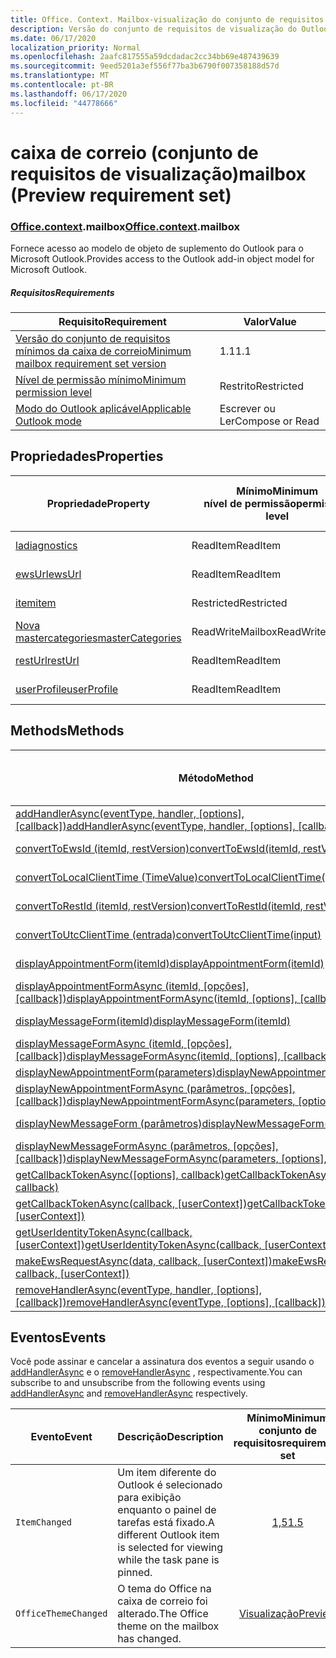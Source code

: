 ```yaml
---
title: Office. Context. Mailbox-visualização do conjunto de requisitos
description: Versão do conjunto de requisitos de visualização do Outlook Mailbox API do modelo de objeto de caixa de correio.
ms.date: 06/17/2020
localization_priority: Normal
ms.openlocfilehash: 2aafc817555a59dcdadac2cc34bb69e487439639
ms.sourcegitcommit: 9eed5201a3ef556f77ba3b6790f007358188d57d
ms.translationtype: MT
ms.contentlocale: pt-BR
ms.lasthandoff: 06/17/2020
ms.locfileid: "44778666"
---
```

# <a name="mailbox-preview-requirement-set"></a><span data-ttu-id="84aa1-103">caixa de correio (conjunto de requisitos de visualização)</span><span class="sxs-lookup"><span data-stu-id="84aa1-103">mailbox (Preview requirement set)</span></span>

### <a name="officecontextmailbox"></a><span data-ttu-id="84aa1-104">[Office](office.md)[.context](office.context.md).mailbox</span><span class="sxs-lookup"><span data-stu-id="84aa1-104">[Office](office.md)[.context](office.context.md).mailbox</span></span>

<span data-ttu-id="84aa1-105">Fornece acesso ao modelo de objeto de suplemento do Outlook para o Microsoft Outlook.</span><span class="sxs-lookup"><span data-stu-id="84aa1-105">Provides access to the Outlook add-in object model for Microsoft Outlook.</span></span>

##### <a name="requirements"></a><span data-ttu-id="84aa1-106">Requisitos</span><span class="sxs-lookup"><span data-stu-id="84aa1-106">Requirements</span></span>

|<span data-ttu-id="84aa1-107">Requisito</span><span class="sxs-lookup"><span data-stu-id="84aa1-107">Requirement</span></span>| <span data-ttu-id="84aa1-108">Valor</span><span class="sxs-lookup"><span data-stu-id="84aa1-108">Value</span></span>|
|---|---|
|[<span data-ttu-id="84aa1-109">Versão do conjunto de requisitos mínimos da caixa de correio</span><span class="sxs-lookup"><span data-stu-id="84aa1-109">Minimum mailbox requirement set version</span></span>](../../requirement-sets/outlook-api-requirement-sets.md)| <span data-ttu-id="84aa1-110">1.1</span><span class="sxs-lookup"><span data-stu-id="84aa1-110">1.1</span></span>|
|[<span data-ttu-id="84aa1-111">Nível de permissão mínimo</span><span class="sxs-lookup"><span data-stu-id="84aa1-111">Minimum permission level</span></span>](../../../outlook/understanding-outlook-add-in-permissions.md)| <span data-ttu-id="84aa1-112">Restrito</span><span class="sxs-lookup"><span data-stu-id="84aa1-112">Restricted</span></span>|
|[<span data-ttu-id="84aa1-113">Modo do Outlook aplicável</span><span class="sxs-lookup"><span data-stu-id="84aa1-113">Applicable Outlook mode</span></span>](../../../outlook/outlook-add-ins-overview.md#extension-points)| <span data-ttu-id="84aa1-114">Escrever ou Ler</span><span class="sxs-lookup"><span data-stu-id="84aa1-114">Compose or Read</span></span>|

## <a name="properties"></a><span data-ttu-id="84aa1-115">Propriedades</span><span class="sxs-lookup"><span data-stu-id="84aa1-115">Properties</span></span>

| <span data-ttu-id="84aa1-116">Propriedade</span><span class="sxs-lookup"><span data-stu-id="84aa1-116">Property</span></span> | <span data-ttu-id="84aa1-117">Mínimo</span><span class="sxs-lookup"><span data-stu-id="84aa1-117">Minimum</span></span><br><span data-ttu-id="84aa1-118">nível de permissão</span><span class="sxs-lookup"><span data-stu-id="84aa1-118">permission level</span></span> | <span data-ttu-id="84aa1-119">Modelos</span><span class="sxs-lookup"><span data-stu-id="84aa1-119">Modes</span></span> | <span data-ttu-id="84aa1-120">Tipo de retorno</span><span class="sxs-lookup"><span data-stu-id="84aa1-120">Return type</span></span> | <span data-ttu-id="84aa1-121">Mínimo</span><span class="sxs-lookup"><span data-stu-id="84aa1-121">Minimum</span></span><br><span data-ttu-id="84aa1-122">conjunto de requisitos</span><span class="sxs-lookup"><span data-stu-id="84aa1-122">requirement set</span></span> |
|---|---|---|---|:---:|
| [<span data-ttu-id="84aa1-123">la</span><span class="sxs-lookup"><span data-stu-id="84aa1-123">diagnostics</span></span>](/javascript/api/outlook/office.mailbox?view=outlook-js-preview#diagnostics) | <span data-ttu-id="84aa1-124">ReadItem</span><span class="sxs-lookup"><span data-stu-id="84aa1-124">ReadItem</span></span> | <span data-ttu-id="84aa1-125">Escrever</span><span class="sxs-lookup"><span data-stu-id="84aa1-125">Compose</span></span><br><span data-ttu-id="84aa1-126">Ler</span><span class="sxs-lookup"><span data-stu-id="84aa1-126">Read</span></span> | [<span data-ttu-id="84aa1-127">Diagnostics</span><span class="sxs-lookup"><span data-stu-id="84aa1-127">Diagnostics</span></span>](/javascript/api/outlook/office.diagnostics?view=outlook-js-preview) | [<span data-ttu-id="84aa1-128">1.1</span><span class="sxs-lookup"><span data-stu-id="84aa1-128">1.1</span></span>](../requirement-set-1.1/outlook-requirement-set-1.1.md) |
| [<span data-ttu-id="84aa1-129">ewsUrl</span><span class="sxs-lookup"><span data-stu-id="84aa1-129">ewsUrl</span></span>](/javascript/api/outlook/office.mailbox?view=outlook-js-preview#ewsurl) | <span data-ttu-id="84aa1-130">ReadItem</span><span class="sxs-lookup"><span data-stu-id="84aa1-130">ReadItem</span></span> | <span data-ttu-id="84aa1-131">Escrever</span><span class="sxs-lookup"><span data-stu-id="84aa1-131">Compose</span></span><br><span data-ttu-id="84aa1-132">Ler</span><span class="sxs-lookup"><span data-stu-id="84aa1-132">Read</span></span> | <span data-ttu-id="84aa1-133">String</span><span class="sxs-lookup"><span data-stu-id="84aa1-133">String</span></span> | [<span data-ttu-id="84aa1-134">1.1</span><span class="sxs-lookup"><span data-stu-id="84aa1-134">1.1</span></span>](../requirement-set-1.1/outlook-requirement-set-1.1.md) |
| [<span data-ttu-id="84aa1-135">item</span><span class="sxs-lookup"><span data-stu-id="84aa1-135">item</span></span>](office.context.mailbox.item.md) | <span data-ttu-id="84aa1-136">Restricted</span><span class="sxs-lookup"><span data-stu-id="84aa1-136">Restricted</span></span> | <span data-ttu-id="84aa1-137">Escrever</span><span class="sxs-lookup"><span data-stu-id="84aa1-137">Compose</span></span><br><span data-ttu-id="84aa1-138">Ler</span><span class="sxs-lookup"><span data-stu-id="84aa1-138">Read</span></span> | [<span data-ttu-id="84aa1-139">Item</span><span class="sxs-lookup"><span data-stu-id="84aa1-139">Item</span></span>](/javascript/api/outlook/office.item?view=outlook-js-preview) | [<span data-ttu-id="84aa1-140">1.1</span><span class="sxs-lookup"><span data-stu-id="84aa1-140">1.1</span></span>](../requirement-set-1.1/outlook-requirement-set-1.1.md) |
| [<span data-ttu-id="84aa1-141">Nova mastercategories</span><span class="sxs-lookup"><span data-stu-id="84aa1-141">masterCategories</span></span>](/javascript/api/outlook/office.mailbox?view=outlook-js-preview#mastercategories) | <span data-ttu-id="84aa1-142">ReadWriteMailbox</span><span class="sxs-lookup"><span data-stu-id="84aa1-142">ReadWriteMailbox</span></span> | <span data-ttu-id="84aa1-143">Escrever</span><span class="sxs-lookup"><span data-stu-id="84aa1-143">Compose</span></span><br><span data-ttu-id="84aa1-144">Ler</span><span class="sxs-lookup"><span data-stu-id="84aa1-144">Read</span></span> | [<span data-ttu-id="84aa1-145">MasterCategories</span><span class="sxs-lookup"><span data-stu-id="84aa1-145">MasterCategories</span></span>](/javascript/api/outlook/office.mastercategories?view=outlook-js-preview) | [<span data-ttu-id="84aa1-146">1,8</span><span class="sxs-lookup"><span data-stu-id="84aa1-146">1.8</span></span>](../requirement-set-1.8/outlook-requirement-set-1.8.md) |
| [<span data-ttu-id="84aa1-147">restUrl</span><span class="sxs-lookup"><span data-stu-id="84aa1-147">restUrl</span></span>](/javascript/api/outlook/office.mailbox?view=outlook-js-preview#resturl) | <span data-ttu-id="84aa1-148">ReadItem</span><span class="sxs-lookup"><span data-stu-id="84aa1-148">ReadItem</span></span> | <span data-ttu-id="84aa1-149">Escrever</span><span class="sxs-lookup"><span data-stu-id="84aa1-149">Compose</span></span><br><span data-ttu-id="84aa1-150">Ler</span><span class="sxs-lookup"><span data-stu-id="84aa1-150">Read</span></span> | <span data-ttu-id="84aa1-151">String</span><span class="sxs-lookup"><span data-stu-id="84aa1-151">String</span></span> | [<span data-ttu-id="84aa1-152">1,5</span><span class="sxs-lookup"><span data-stu-id="84aa1-152">1.5</span></span>](../requirement-set-1.5/outlook-requirement-set-1.5.md) |
| [<span data-ttu-id="84aa1-153">userProfile</span><span class="sxs-lookup"><span data-stu-id="84aa1-153">userProfile</span></span>](/javascript/api/outlook/office.mailbox?view=outlook-js-preview#userprofile) | <span data-ttu-id="84aa1-154">ReadItem</span><span class="sxs-lookup"><span data-stu-id="84aa1-154">ReadItem</span></span> | <span data-ttu-id="84aa1-155">Escrever</span><span class="sxs-lookup"><span data-stu-id="84aa1-155">Compose</span></span><br><span data-ttu-id="84aa1-156">Ler</span><span class="sxs-lookup"><span data-stu-id="84aa1-156">Read</span></span> | [<span data-ttu-id="84aa1-157">UserProfile</span><span class="sxs-lookup"><span data-stu-id="84aa1-157">UserProfile</span></span>](/javascript/api/outlook/office.userprofile?view=outlook-js-preview) | [<span data-ttu-id="84aa1-158">1.1</span><span class="sxs-lookup"><span data-stu-id="84aa1-158">1.1</span></span>](../requirement-set-1.1/outlook-requirement-set-1.1.md) |

## <a name="methods"></a><span data-ttu-id="84aa1-159">Methods</span><span class="sxs-lookup"><span data-stu-id="84aa1-159">Methods</span></span>

| <span data-ttu-id="84aa1-160">Método</span><span class="sxs-lookup"><span data-stu-id="84aa1-160">Method</span></span> | <span data-ttu-id="84aa1-161">Mínimo</span><span class="sxs-lookup"><span data-stu-id="84aa1-161">Minimum</span></span><br><span data-ttu-id="84aa1-162">nível de permissão</span><span class="sxs-lookup"><span data-stu-id="84aa1-162">permission level</span></span> | <span data-ttu-id="84aa1-163">Modelos</span><span class="sxs-lookup"><span data-stu-id="84aa1-163">Modes</span></span> | <span data-ttu-id="84aa1-164">Mínimo</span><span class="sxs-lookup"><span data-stu-id="84aa1-164">Minimum</span></span><br><span data-ttu-id="84aa1-165">conjunto de requisitos</span><span class="sxs-lookup"><span data-stu-id="84aa1-165">requirement set</span></span> |
|---|---|---|:---:|
| <span data-ttu-id="84aa1-166">[addHandlerAsync(eventType, handler, [options], [callback])](/javascript/api/outlook/office.mailbox?view=outlook-js-preview#addhandlerasync-eventtype--handler--options--callback-)</span><span class="sxs-lookup"><span data-stu-id="84aa1-166">[addHandlerAsync(eventType, handler, [options], [callback])](/javascript/api/outlook/office.mailbox?view=outlook-js-preview#addhandlerasync-eventtype--handler--options--callback-)</span></span> | <span data-ttu-id="84aa1-167">ReadItem</span><span class="sxs-lookup"><span data-stu-id="84aa1-167">ReadItem</span></span> | <span data-ttu-id="84aa1-168">Escrever</span><span class="sxs-lookup"><span data-stu-id="84aa1-168">Compose</span></span><br><span data-ttu-id="84aa1-169">Ler</span><span class="sxs-lookup"><span data-stu-id="84aa1-169">Read</span></span> | [<span data-ttu-id="84aa1-170">1,5</span><span class="sxs-lookup"><span data-stu-id="84aa1-170">1.5</span></span>](../requirement-set-1.5/outlook-requirement-set-1.5.md) |
| [<span data-ttu-id="84aa1-171">convertToEwsId (itemId, restVersion)</span><span class="sxs-lookup"><span data-stu-id="84aa1-171">convertToEwsId(itemId, restVersion)</span></span>](/javascript/api/outlook/office.mailbox?view=outlook-js-preview#converttoewsid-itemid--restversion-) | <span data-ttu-id="84aa1-172">Restricted</span><span class="sxs-lookup"><span data-stu-id="84aa1-172">Restricted</span></span> | <span data-ttu-id="84aa1-173">Escrever</span><span class="sxs-lookup"><span data-stu-id="84aa1-173">Compose</span></span><br><span data-ttu-id="84aa1-174">Ler</span><span class="sxs-lookup"><span data-stu-id="84aa1-174">Read</span></span> | [<span data-ttu-id="84aa1-175">1.3</span><span class="sxs-lookup"><span data-stu-id="84aa1-175">1.3</span></span>](../requirement-set-1.3/outlook-requirement-set-1.3.md) |
| [<span data-ttu-id="84aa1-176">convertToLocalClientTime (TimeValue)</span><span class="sxs-lookup"><span data-stu-id="84aa1-176">convertToLocalClientTime(timeValue)</span></span>](/javascript/api/outlook/office.mailbox?view=outlook-js-preview#converttolocalclienttime-timevalue-) | <span data-ttu-id="84aa1-177">ReadItem</span><span class="sxs-lookup"><span data-stu-id="84aa1-177">ReadItem</span></span> | <span data-ttu-id="84aa1-178">Escrever</span><span class="sxs-lookup"><span data-stu-id="84aa1-178">Compose</span></span><br><span data-ttu-id="84aa1-179">Ler</span><span class="sxs-lookup"><span data-stu-id="84aa1-179">Read</span></span> | [<span data-ttu-id="84aa1-180">1.1</span><span class="sxs-lookup"><span data-stu-id="84aa1-180">1.1</span></span>](../requirement-set-1.1/outlook-requirement-set-1.1.md) |
| [<span data-ttu-id="84aa1-181">convertToRestId (itemId, restVersion)</span><span class="sxs-lookup"><span data-stu-id="84aa1-181">convertToRestId(itemId, restVersion)</span></span>](/javascript/api/outlook/office.mailbox?view=outlook-js-preview#converttorestid-itemid--restversion-) | <span data-ttu-id="84aa1-182">Restricted</span><span class="sxs-lookup"><span data-stu-id="84aa1-182">Restricted</span></span> | <span data-ttu-id="84aa1-183">Escrever</span><span class="sxs-lookup"><span data-stu-id="84aa1-183">Compose</span></span><br><span data-ttu-id="84aa1-184">Ler</span><span class="sxs-lookup"><span data-stu-id="84aa1-184">Read</span></span> | [<span data-ttu-id="84aa1-185">1.3</span><span class="sxs-lookup"><span data-stu-id="84aa1-185">1.3</span></span>](../requirement-set-1.3/outlook-requirement-set-1.3.md) |
| [<span data-ttu-id="84aa1-186">convertToUtcClientTime (entrada)</span><span class="sxs-lookup"><span data-stu-id="84aa1-186">convertToUtcClientTime(input)</span></span>](/javascript/api/outlook/office.mailbox?view=outlook-js-preview#converttoutcclienttime-input-) | <span data-ttu-id="84aa1-187">ReadItem</span><span class="sxs-lookup"><span data-stu-id="84aa1-187">ReadItem</span></span> | <span data-ttu-id="84aa1-188">Escrever</span><span class="sxs-lookup"><span data-stu-id="84aa1-188">Compose</span></span><br><span data-ttu-id="84aa1-189">Ler</span><span class="sxs-lookup"><span data-stu-id="84aa1-189">Read</span></span> | [<span data-ttu-id="84aa1-190">1.1</span><span class="sxs-lookup"><span data-stu-id="84aa1-190">1.1</span></span>](../requirement-set-1.1/outlook-requirement-set-1.1.md) |
| [<span data-ttu-id="84aa1-191">displayAppointmentForm(itemId)</span><span class="sxs-lookup"><span data-stu-id="84aa1-191">displayAppointmentForm(itemId)</span></span>](/javascript/api/outlook/office.mailbox?view=outlook-js-preview#displayappointmentform-itemid-) | <span data-ttu-id="84aa1-192">ReadItem</span><span class="sxs-lookup"><span data-stu-id="84aa1-192">ReadItem</span></span> | <span data-ttu-id="84aa1-193">Escrever</span><span class="sxs-lookup"><span data-stu-id="84aa1-193">Compose</span></span><br><span data-ttu-id="84aa1-194">Ler</span><span class="sxs-lookup"><span data-stu-id="84aa1-194">Read</span></span> | [<span data-ttu-id="84aa1-195">1.1</span><span class="sxs-lookup"><span data-stu-id="84aa1-195">1.1</span></span>](../requirement-set-1.1/outlook-requirement-set-1.1.md) |
| <span data-ttu-id="84aa1-196">[displayAppointmentFormAsync (itemId, [opções], [callback])](/javascript/api/outlook/office.mailbox?view=outlook-js-preview#displayappointmentform-itemid--options--callback-)</span><span class="sxs-lookup"><span data-stu-id="84aa1-196">[displayAppointmentFormAsync(itemId, [options], [callback])](/javascript/api/outlook/office.mailbox?view=outlook-js-preview#displayappointmentform-itemid--options--callback-)</span></span> | <span data-ttu-id="84aa1-197">ReadItem</span><span class="sxs-lookup"><span data-stu-id="84aa1-197">ReadItem</span></span> | <span data-ttu-id="84aa1-198">Escrever</span><span class="sxs-lookup"><span data-stu-id="84aa1-198">Compose</span></span><br><span data-ttu-id="84aa1-199">Ler</span><span class="sxs-lookup"><span data-stu-id="84aa1-199">Read</span></span> | [<span data-ttu-id="84aa1-200">Visualização</span><span class="sxs-lookup"><span data-stu-id="84aa1-200">Preview</span></span>](outlook-requirement-set-preview.md) |
| [<span data-ttu-id="84aa1-201">displayMessageForm(itemId)</span><span class="sxs-lookup"><span data-stu-id="84aa1-201">displayMessageForm(itemId)</span></span>](/javascript/api/outlook/office.mailbox?view=outlook-js-preview#displaymessageform-itemid-) | <span data-ttu-id="84aa1-202">ReadItem</span><span class="sxs-lookup"><span data-stu-id="84aa1-202">ReadItem</span></span> | <span data-ttu-id="84aa1-203">Escrever</span><span class="sxs-lookup"><span data-stu-id="84aa1-203">Compose</span></span><br><span data-ttu-id="84aa1-204">Ler</span><span class="sxs-lookup"><span data-stu-id="84aa1-204">Read</span></span> | [<span data-ttu-id="84aa1-205">1.1</span><span class="sxs-lookup"><span data-stu-id="84aa1-205">1.1</span></span>](../requirement-set-1.1/outlook-requirement-set-1.1.md) |
| <span data-ttu-id="84aa1-206">[displayMessageFormAsync (itemId, [opções], [callback])](/javascript/api/outlook/office.mailbox?view=outlook-js-preview#displaymessageform-itemid--options--callback-)</span><span class="sxs-lookup"><span data-stu-id="84aa1-206">[displayMessageFormAsync(itemId, [options], [callback])](/javascript/api/outlook/office.mailbox?view=outlook-js-preview#displaymessageform-itemid--options--callback-)</span></span> | <span data-ttu-id="84aa1-207">ReadItem</span><span class="sxs-lookup"><span data-stu-id="84aa1-207">ReadItem</span></span> | <span data-ttu-id="84aa1-208">Escrever</span><span class="sxs-lookup"><span data-stu-id="84aa1-208">Compose</span></span><br><span data-ttu-id="84aa1-209">Ler</span><span class="sxs-lookup"><span data-stu-id="84aa1-209">Read</span></span> | [<span data-ttu-id="84aa1-210">Visualização</span><span class="sxs-lookup"><span data-stu-id="84aa1-210">Preview</span></span>](outlook-requirement-set-preview.md) |
| [<span data-ttu-id="84aa1-211">displayNewAppointmentForm(parameters)</span><span class="sxs-lookup"><span data-stu-id="84aa1-211">displayNewAppointmentForm(parameters)</span></span>](/javascript/api/outlook/office.mailbox?view=outlook-js-preview#displaynewappointmentform-parameters-) | <span data-ttu-id="84aa1-212">ReadItem</span><span class="sxs-lookup"><span data-stu-id="84aa1-212">ReadItem</span></span> | <span data-ttu-id="84aa1-213">Ler</span><span class="sxs-lookup"><span data-stu-id="84aa1-213">Read</span></span> | [<span data-ttu-id="84aa1-214">1.1</span><span class="sxs-lookup"><span data-stu-id="84aa1-214">1.1</span></span>](../requirement-set-1.1/outlook-requirement-set-1.1.md) |
| <span data-ttu-id="84aa1-215">[displayNewAppointmentFormAsync (parâmetros, [opções], [callback])](/javascript/api/outlook/office.mailbox?view=outlook-js-preview#displaynewappointmentform-parameters--options--callback-)</span><span class="sxs-lookup"><span data-stu-id="84aa1-215">[displayNewAppointmentFormAsync(parameters, [options], [callback])](/javascript/api/outlook/office.mailbox?view=outlook-js-preview#displaynewappointmentform-parameters--options--callback-)</span></span> | <span data-ttu-id="84aa1-216">ReadItem</span><span class="sxs-lookup"><span data-stu-id="84aa1-216">ReadItem</span></span> | <span data-ttu-id="84aa1-217">Ler</span><span class="sxs-lookup"><span data-stu-id="84aa1-217">Read</span></span> | [<span data-ttu-id="84aa1-218">Visualização</span><span class="sxs-lookup"><span data-stu-id="84aa1-218">Preview</span></span>](outlook-requirement-set-preview.md) |
| [<span data-ttu-id="84aa1-219">displayNewMessageForm (parâmetros)</span><span class="sxs-lookup"><span data-stu-id="84aa1-219">displayNewMessageForm(parameters)</span></span>](/javascript/api/outlook/office.mailbox?view=outlook-js-preview#displaynewmessageform-parameters-) | <span data-ttu-id="84aa1-220">ReadItem</span><span class="sxs-lookup"><span data-stu-id="84aa1-220">ReadItem</span></span> | <span data-ttu-id="84aa1-221">Escrever</span><span class="sxs-lookup"><span data-stu-id="84aa1-221">Compose</span></span><br><span data-ttu-id="84aa1-222">Ler</span><span class="sxs-lookup"><span data-stu-id="84aa1-222">Read</span></span> | [<span data-ttu-id="84aa1-223">1,6</span><span class="sxs-lookup"><span data-stu-id="84aa1-223">1.6</span></span>](../requirement-set-1.6/outlook-requirement-set-1.6.md) |
| <span data-ttu-id="84aa1-224">[displayNewMessageFormAsync (parâmetros, [opções], [callback])](/javascript/api/outlook/office.mailbox?view=outlook-js-preview#displaynewmessageform-parameters--options--callback-)</span><span class="sxs-lookup"><span data-stu-id="84aa1-224">[displayNewMessageFormAsync(parameters, [options], [callback])](/javascript/api/outlook/office.mailbox?view=outlook-js-preview#displaynewmessageform-parameters--options--callback-)</span></span> | <span data-ttu-id="84aa1-225">ReadItem</span><span class="sxs-lookup"><span data-stu-id="84aa1-225">ReadItem</span></span> | <span data-ttu-id="84aa1-226">Escrever</span><span class="sxs-lookup"><span data-stu-id="84aa1-226">Compose</span></span><br><span data-ttu-id="84aa1-227">Ler</span><span class="sxs-lookup"><span data-stu-id="84aa1-227">Read</span></span> | [<span data-ttu-id="84aa1-228">Visualização</span><span class="sxs-lookup"><span data-stu-id="84aa1-228">Preview</span></span>](outlook-requirement-set-preview.md) |
| <span data-ttu-id="84aa1-229">[getCallbackTokenAsync([options], callback)](/javascript/api/outlook/office.mailbox?view=outlook-js-preview#getcallbacktokenasync-options--callback-)</span><span class="sxs-lookup"><span data-stu-id="84aa1-229">[getCallbackTokenAsync([options], callback)](/javascript/api/outlook/office.mailbox?view=outlook-js-preview#getcallbacktokenasync-options--callback-)</span></span> | <span data-ttu-id="84aa1-230">ReadItem</span><span class="sxs-lookup"><span data-stu-id="84aa1-230">ReadItem</span></span> | <span data-ttu-id="84aa1-231">Escrever</span><span class="sxs-lookup"><span data-stu-id="84aa1-231">Compose</span></span><br><span data-ttu-id="84aa1-232">Ler</span><span class="sxs-lookup"><span data-stu-id="84aa1-232">Read</span></span> | [<span data-ttu-id="84aa1-233">1,5</span><span class="sxs-lookup"><span data-stu-id="84aa1-233">1.5</span></span>](../requirement-set-1.5/outlook-requirement-set-1.5.md) |
| <span data-ttu-id="84aa1-234">[getCallbackTokenAsync(callback, [userContext])](/javascript/api/outlook/office.mailbox?view=outlook-js-preview#getcallbacktokenasync-callback--usercontext-)</span><span class="sxs-lookup"><span data-stu-id="84aa1-234">[getCallbackTokenAsync(callback, [userContext])](/javascript/api/outlook/office.mailbox?view=outlook-js-preview#getcallbacktokenasync-callback--usercontext-)</span></span> | <span data-ttu-id="84aa1-235">ReadItem</span><span class="sxs-lookup"><span data-stu-id="84aa1-235">ReadItem</span></span> | <span data-ttu-id="84aa1-236">Escrever</span><span class="sxs-lookup"><span data-stu-id="84aa1-236">Compose</span></span><br><span data-ttu-id="84aa1-237">Ler</span><span class="sxs-lookup"><span data-stu-id="84aa1-237">Read</span></span> | [<span data-ttu-id="84aa1-238">1.3</span><span class="sxs-lookup"><span data-stu-id="84aa1-238">1.3</span></span>](../requirement-set-1.3/outlook-requirement-set-1.3.md)<br>[<span data-ttu-id="84aa1-239">1.1</span><span class="sxs-lookup"><span data-stu-id="84aa1-239">1.1</span></span>](../requirement-set-1.1/outlook-requirement-set-1.1.md) |
| <span data-ttu-id="84aa1-240">[getUserIdentityTokenAsync(callback, [userContext])](/javascript/api/outlook/office.mailbox?view=outlook-js-preview#getuseridentitytokenasync-callback--usercontext-)</span><span class="sxs-lookup"><span data-stu-id="84aa1-240">[getUserIdentityTokenAsync(callback, [userContext])](/javascript/api/outlook/office.mailbox?view=outlook-js-preview#getuseridentitytokenasync-callback--usercontext-)</span></span> | <span data-ttu-id="84aa1-241">ReadItem</span><span class="sxs-lookup"><span data-stu-id="84aa1-241">ReadItem</span></span> | <span data-ttu-id="84aa1-242">Escrever</span><span class="sxs-lookup"><span data-stu-id="84aa1-242">Compose</span></span><br><span data-ttu-id="84aa1-243">Ler</span><span class="sxs-lookup"><span data-stu-id="84aa1-243">Read</span></span> | [<span data-ttu-id="84aa1-244">1.1</span><span class="sxs-lookup"><span data-stu-id="84aa1-244">1.1</span></span>](../requirement-set-1.1/outlook-requirement-set-1.1.md) |
| <span data-ttu-id="84aa1-245">[makeEwsRequestAsync(data, callback, [userContext])](/javascript/api/outlook/office.mailbox?view=outlook-js-preview#makeewsrequestasync-data--callback--usercontext-)</span><span class="sxs-lookup"><span data-stu-id="84aa1-245">[makeEwsRequestAsync(data, callback, [userContext])](/javascript/api/outlook/office.mailbox?view=outlook-js-preview#makeewsrequestasync-data--callback--usercontext-)</span></span> | <span data-ttu-id="84aa1-246">ReadWriteMailbox</span><span class="sxs-lookup"><span data-stu-id="84aa1-246">ReadWriteMailbox</span></span> | <span data-ttu-id="84aa1-247">Escrever</span><span class="sxs-lookup"><span data-stu-id="84aa1-247">Compose</span></span><br><span data-ttu-id="84aa1-248">Ler</span><span class="sxs-lookup"><span data-stu-id="84aa1-248">Read</span></span> | [<span data-ttu-id="84aa1-249">1.1</span><span class="sxs-lookup"><span data-stu-id="84aa1-249">1.1</span></span>](../requirement-set-1.1/outlook-requirement-set-1.1.md) |
| <span data-ttu-id="84aa1-250">[removeHandlerAsync(eventType, handler, [options], [callback])](/javascript/api/outlook/office.mailbox?view=outlook-js-preview#removehandlerasync-eventtype--options--callback-)</span><span class="sxs-lookup"><span data-stu-id="84aa1-250">[removeHandlerAsync(eventType, [options], [callback])](/javascript/api/outlook/office.mailbox?view=outlook-js-preview#removehandlerasync-eventtype--options--callback-)</span></span> | <span data-ttu-id="84aa1-251">ReadItem</span><span class="sxs-lookup"><span data-stu-id="84aa1-251">ReadItem</span></span> | <span data-ttu-id="84aa1-252">Escrever</span><span class="sxs-lookup"><span data-stu-id="84aa1-252">Compose</span></span><br><span data-ttu-id="84aa1-253">Ler</span><span class="sxs-lookup"><span data-stu-id="84aa1-253">Read</span></span> | [<span data-ttu-id="84aa1-254">1,5</span><span class="sxs-lookup"><span data-stu-id="84aa1-254">1.5</span></span>](../requirement-set-1.5/outlook-requirement-set-1.5.md) |

## <a name="events"></a><span data-ttu-id="84aa1-255">Eventos</span><span class="sxs-lookup"><span data-stu-id="84aa1-255">Events</span></span>

<span data-ttu-id="84aa1-256">Você pode assinar e cancelar a assinatura dos eventos a seguir usando o [addHandlerAsync](/javascript/api/outlook/office.mailbox?view=outlook-js-preview#addhandlerasync-eventtype--handler--options--callback-) e o [removeHandlerAsync](/javascript/api/outlook/office.mailbox?view=outlook-js-preview#removehandlerasync-eventtype--options--callback-) , respectivamente.</span><span class="sxs-lookup"><span data-stu-id="84aa1-256">You can subscribe to and unsubscribe from the following events using [addHandlerAsync](/javascript/api/outlook/office.mailbox?view=outlook-js-preview#addhandlerasync-eventtype--handler--options--callback-) and [removeHandlerAsync](/javascript/api/outlook/office.mailbox?view=outlook-js-preview#removehandlerasync-eventtype--options--callback-) respectively.</span></span>

| <span data-ttu-id="84aa1-257">Evento</span><span class="sxs-lookup"><span data-stu-id="84aa1-257">Event</span></span> | <span data-ttu-id="84aa1-258">Descrição</span><span class="sxs-lookup"><span data-stu-id="84aa1-258">Description</span></span> | <span data-ttu-id="84aa1-259">Mínimo</span><span class="sxs-lookup"><span data-stu-id="84aa1-259">Minimum</span></span><br><span data-ttu-id="84aa1-260">conjunto de requisitos</span><span class="sxs-lookup"><span data-stu-id="84aa1-260">requirement set</span></span> |
|---|---|:---:|
|`ItemChanged`| <span data-ttu-id="84aa1-261">Um item diferente do Outlook é selecionado para exibição enquanto o painel de tarefas está fixado.</span><span class="sxs-lookup"><span data-stu-id="84aa1-261">A different Outlook item is selected for viewing while the task pane is pinned.</span></span> | [<span data-ttu-id="84aa1-262">1,5</span><span class="sxs-lookup"><span data-stu-id="84aa1-262">1.5</span></span>](../requirement-set-1.5/outlook-requirement-set-1.5.md) |
|`OfficeThemeChanged`| <span data-ttu-id="84aa1-263">O tema do Office na caixa de correio foi alterado.</span><span class="sxs-lookup"><span data-stu-id="84aa1-263">The Office theme on the mailbox has changed.</span></span> | [<span data-ttu-id="84aa1-264">Visualização</span><span class="sxs-lookup"><span data-stu-id="84aa1-264">Preview</span></span>](../preview-requirement-set/outlook-requirement-set-preview.md) |
